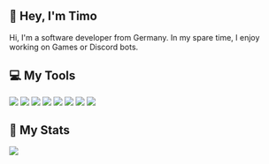 ## 👋 Hey, I'm Timo 
Hi, I'm a software developer from Germany. In my spare time, I enjoy working on Games or Discord bots.

## 💻 My Tools
[![](https://skillicons.dev/icons?i=py)](https://python.org/ "Python")
[![](https://skillicons.dev/icons?i=pycharm)](https://jetbrains.com/pycharm/ "PyCharm")
[![](https://skillicons.dev/icons?i=discordbots)](https://discord.dev/ "Discord Bots")
[![](https://skillicons.dev/icons?i=fastapi)](https://fastapi.tiangolo.com/ "FastAPI")
[![](https://skillicons.dev/icons?i=git)](https://git-scm.com/ "Git")
[![](https://skillicons.dev/icons?i=sqlite)](https://sqlite.org/ "SQLite")
[![](https://skillicons.dev/icons?i=postgres)](https://postgresql.org/ "PostgreSQL")
[![](https://skillicons.dev/icons?i=unreal)](https://unrealengine.com/ "Unreal Engine")

## 🚀 My Stats
[![](https://github-readme-stats.vercel.app/api?username=tibue99&theme=dracula&count_private=true&show_icons=true&hide=contribs)](https://github.com/tibue99)

